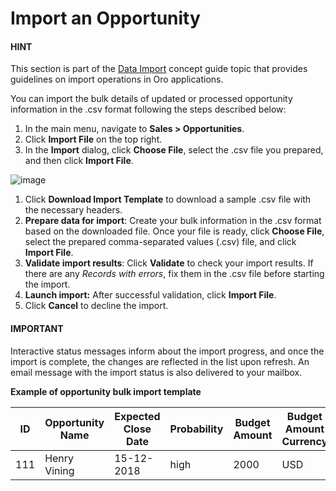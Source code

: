 <a id="import-opportunities"></a>

# Import an Opportunity

#### HINT
This section is part of the [Data Import](../../../concept-guides/data-import/index.md#concept-guide-data-import) concept guide topic that provides guidelines on import operations in Oro applications.

You can import the bulk details of updated or processed opportunity information in the .csv format following the steps described below:

1. In the main menu, navigate to **Sales > Opportunities**.
2. Click **Import File** on the top right.
3. In the **Import** dialog, click **Choose File**, select the .csv file you prepared, and then click **Import File**.

<!-- note: Ensure your .csv file is saved in the Unicode (UTF-8) encoding. Otherwise, you may render the content of the file improperly. -->

![image](user/img/sales/opportunities/import_opportunities.png)

1. Click **Download Import Template** to download a sample .csv file with the necessary headers.
2. **Prepare data for import**: Create your bulk information in the .csv format based on the downloaded file. Once your file is ready, click **Choose File**, select the prepared comma-separated values (.csv) file, and click **Import File**.
3. **Validate import results**: Click **Validate** to check your import results. If there are any *Records with errors*, fix them in the .csv file before starting the import.
4. **Launch import:** After successful validation, click **Import File**.
5. Click **Cancel** to decline the import.

#### IMPORTANT
Interactive status messages inform about the import progress, and once the import is complete, the changes are reflected in the list upon refresh. An email message with the import status is also delivered to your mailbox.

**Example of opportunity bulk import template**

|   ID | Opportunity Name   | Expected Close Date   | Probability   |   Budget Amount | Budget Amount Currency   |   Close Revenue | Close Revenue Currency   | Status Id   | Contact First Name   | Contact Last Name   |
|------|--------------------|-----------------------|---------------|-----------------|--------------------------|-----------------|--------------------------|-------------|----------------------|---------------------|
|  111 | Henry Vining       | 15-12-2018            | high          |            2000 | USD                      |            1500 | USD                      | won         | Jerry                | Coleman             |
